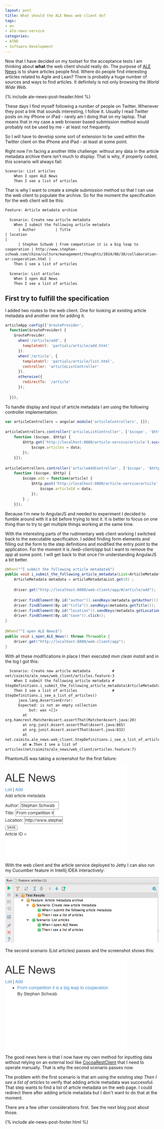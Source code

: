 ```yaml
---
layout: post
title: What should the ALE News web client do?
tags:
- en
- ale-news-service
categories:
- ATDD
- Software-Development
---
```

Now that I have decided on my toolset for the acceptance tests I am thinking about **what** the web client should really do. The purpose of [ALE News](http://www.ale-news.com) is to share articles people find. Where do people find interesting articles related to Agile and Lean? There is probably a huge number of sources and ways to find articles. It definitely is not only browsing the *World Wide Web*.

{% include ale-news-post-header.html %}

These days I find myself following a number of people on Twitter. Whenever they post a link that sounds interesting, I follow it. Usually I read Twitter posts on my iPhone or iPad - rarely am I doing that on my laptop. That means that in my case a web browser based submission method would probably not be used by me - at least not frequently.

So I will have to develop some sort of extension to be used within the Twitter client on the iPhone and iPad - at least at some point.

Right now I'm facing a another little challenge: without any data in the article metadata archive there isn't much to display. That is why, if properly coded, this scenario will always fail:

```gherkin
Scenario: List articles
	When I open ALE News
	Then I see a list of articles
```

That is why I want to create a simple submission method so that I can use the web client to populate the archive. So for the moment the specification for the web client will be this:

```gherkin
Feature: Article metadata archive

  Scenario: Create new article metadata
    When I submit the following article metadata
      | Author         | Title                                            | location                                                                                                     |
      | Stephan Schwab | From competition it is a big leap to cooperation | http://www.stephan-schwab.com/china/culture/management/thoughts/2014/08/30/collaboration-or-cooperation.html |
    Then I see a list of articles

  Scenario: List articles
    When I open ALE News
    Then I see a list of articles
```

## First try to fulfill the specification
I added two routes to the web client. One for looking at existing article metadata and another one for adding it.

```javascript
articleApp.config(['$routeProvider',
  function($routeProvider) {
    $routeProvider.
      when('/article/add', {
        templateUrl: 'partials/article/add.html'
      }).
      when('/article', {
        templateUrl: 'partials/article/list.html',
        controller: 'articleListController'
      }).
      otherwise({
        redirectTo: '/article'
      });

  }]);
```

To handle display and input of article metadata I am using the following controller implementation:

```javascript
var articleControllers = angular.module('articleControllers', []);

articleControllers.controller('articleListController', ['$scope', '$http',
    function ($scope, $http) {
        $http.get('http://localhost:8080/article-service/article').success(function(data) {
            $scope.articles = data;
        });
    }]);

articleControllers.controller('articleAddController', ['$scope', '$http',
    function ($scope, $http) {
        $scope.add = function(article) {
            $http.post('http://localhost:8080/article-service/article', $scope.article).success(function(data) {
                $scope.articleId = data;
            });
        } ;
    }]);
```

Because I'm new to AngularJS and needed to experiment I decided to fumble around with it a bit before trying to test it. It is better to focus on one thing than to try to get multiple things working at the same time.

With the interesting parts of the rudimentary web client working I switched back to the executable specification. I added finding form elements and filling out the form to the step definitions and modified the entry point to the application. For the moment it is */web-client/app* but I want to remove the *app* at some point. I will get back to that once I'm understanding AngularJS a bit better.

```java
@When("^I submit the following article metadata$")
public void i_submit_the_following_article_metadata(List<ArticleMetadata> articleMetadataList) throws Throwable {
    ArticleMetadata metadata = articleMetadataList.get(0) ;

    driver.get("http://localhost:8080/web-client/app/#/article/add");

    driver.findElement(By.id("author")).sendKeys(metadata.getAuthor());
    driver.findElement(By.id("title")).sendKeys(metadata.getTitle());
    driver.findElement(By.id("location")).sendKeys(metadata.getLocation());
    driver.findElement(By.id("save")).click();
}

@When("^I open ALE News$")
public void i_open_ALE_News() throws Throwable {
    driver.get("http://localhost:8080/web-client/app");
}
```

With all these modifications in place I then executed *mvn clean install* and in the log I got this:

```gherkin
  Scenario: Create new article metadata          # net/caimito/ale_news/web_client/articles.feature:3
    When I submit the following article metadata # StepDefinitions.i_submit_the_following_article_metadata(ArticleMetadata>)
    Then I see a list of articles                # StepDefinitions.i_see_a_list_of_articles()
      java.lang.AssertionError: 
      Expected: is not an empty collection
           but: was <[]>
        at org.hamcrest.MatcherAssert.assertThat(MatcherAssert.java:20)
        at org.junit.Assert.assertThat(Assert.java:865)
        at org.junit.Assert.assertThat(Assert.java:832)
        at net.caimito.ale_news.web_client.StepDefinitions.i_see_a_list_of_articles(StepDefinitions.java:45)
        at ✽.Then I see a list of articles(net/caimito/ale_news/web_client/articles.feature:7)
```

PhantomJS was taking a screenshot for the first failure:

![Screenshot Create new article metadata](/img/posts/ale-news/screenshot8482977782544543232.png)

With the web client and the article service deployed to Jetty I can also run my Cucumber feature in Intellij IDEA interactively:

![Cucumber](/img/posts/ale-news/Screen%20Shot%202014-09-27%20at%2013.25.03.png)

The second scenario (List articles) passes and the screenshot shows this:

![Screenshot List articles](/img/posts/ale-news/screenshot1023176486617764092.png)

The good news here is that I now have my own method for inputting data without relying on an external tool like [CocoaRestClient](http://mmattozzi.github.io/cocoa-rest-client/) that I need to operate manually. That is why the second scenario passes now.

The problem with the first scenario is that am using the existing step *Then I see a list of articles* to verify that adding article metadata was successful. That step wants to find a list of article metadata on the web page. I could redirect there after adding article metadata but I don't want to do that at the moment.

There are a few other considerations first. See the next blog post about those.

{% include ale-news-post-footer.html %}
